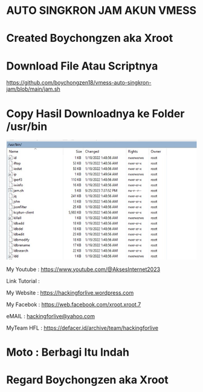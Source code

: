 # AUTO SINGKRON JAM AKUN VMESS



# Created Boychongzen aka Xroot

# Download File Atau Scriptnya
https://github.com/boychongzen18/vmess-auto-singkron-jam/blob/main/jam.sh

# Copy Hasil Downloadnya ke Folder /usr/bin

![be](https://raw.githubusercontent.com/boychongzen18/vmess-auto-singkron-jam/main/jam.jpg)


My Youtube    : https://www.youtube.com/@AksesInternet2023

Link Tutorial : 

My Website    : https://hackingforlive.wordpress.com

My Facebok    : https://web.facebook.com/xroot.xroot.7

eMAIL         : hackingforlive@yahoo.com     

MyTeam HFL    : https://defacer.id/archive/team/hackingforlive

# Moto : Berbagi Itu Indah

# Regard Boychongzen aka Xroot
